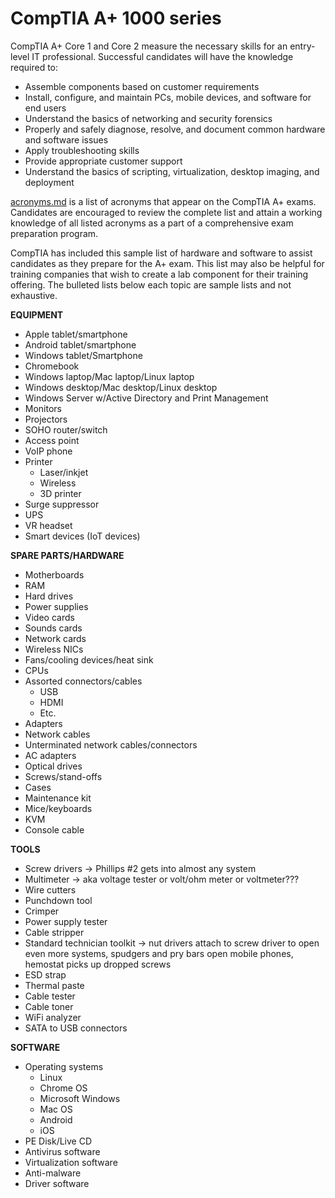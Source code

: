 # CompTIA A+ 1000 series

CompTIA A+ Core 1 and Core 2 measure the necessary skills for an entry-level IT professional. Successful candidates will have the knowledge required to:
- Assemble components based on customer requirements
- Install, configure, and maintain PCs, mobile devices, and software for end users
- Understand the basics of networking and security forensics
- Properly and safely diagnose, resolve, and document common hardware and software issues
- Apply troubleshooting skills
- Provide appropriate customer support
- Understand the basics of scripting, virtualization, desktop imaging, and deployment 

[acronyms.md](Acronyms.md) is a list of acronyms that appear on the CompTIA A+ exams. Candidates are encouraged to review the complete list and attain a working knowledge of all listed acronyms as a part of a comprehensive exam preparation program.

CompTIA has included this sample list of hardware and software to assist candidates as they prepare for the A+ exam. This list may also be helpful for training companies that wish to create a lab component for their training offering. The bulleted lists below each topic are sample lists and not exhaustive.

**EQUIPMENT**
- Apple tablet/smartphone 
- Android tablet/smartphone 
- Windows tablet/Smartphone 
- Chromebook 
- Windows laptop/Mac laptop/Linux laptop 
- Windows desktop/Mac desktop/Linux desktop 
- Windows Server w/Active Directory and Print Management 
- Monitors 
- Projectors 
- SOHO router/switch 
- Access point 
- VoIP phone 
- Printer 
	- Laser/inkjet 
	- Wireless 
	- 3D printer 
- Surge suppressor 
- UPS 
- VR headset 
- Smart devices (IoT devices)

**SPARE PARTS/HARDWARE**
- Motherboards 
- RAM
- Hard drives 
- Power supplies 
- Video cards 
- Sounds cards 
- Network cards 
- Wireless NICs 
- Fans/cooling devices/heat sink 
- CPUs 
- Assorted connectors/cables 
	- USB 
	- HDMI 
	- Etc. 
- Adapters 
- Network cables 
- Unterminated network cables/connectors 
- AC adapters 
- Optical drives 
- Screws/stand-offs 
- Cases 
- Maintenance kit 
- Mice/keyboards 
- KVM 
- Console cable

**TOOLS**
- Screw drivers → Phillips #2 gets into almost any system
- Multimeter → aka voltage tester or volt/ohm meter or voltmeter???
- Wire cutters 
- Punchdown tool 
- Crimper 
- Power supply tester 
- Cable stripper 
- Standard technician toolkit → nut drivers attach to screw driver to open even more systems, spudgers and pry bars open mobile phones, hemostat picks up dropped screws
- ESD strap 
- Thermal paste 
- Cable tester 
- Cable toner 
- WiFi analyzer
- SATA to USB connectors

**SOFTWARE**
- Operating systems 
	- Linux 
	- Chrome OS 
	- Microsoft Windows 
	- Mac OS 
	- Android 
	- iOS 
- PE Disk/Live CD 
- Antivirus software 
- Virtualization software 
- Anti-malware 
- Driver software
